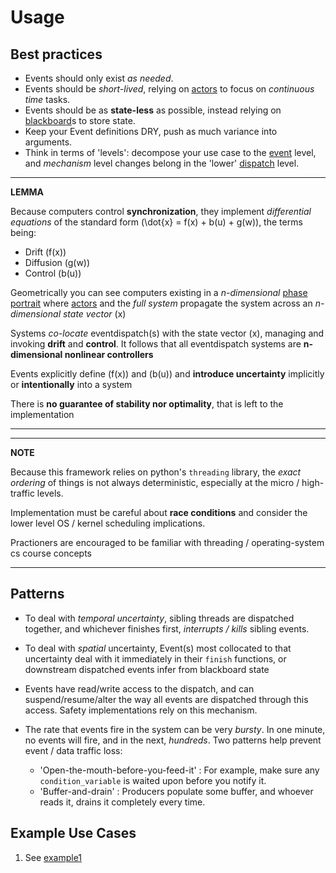# Usage

## Best practices

* Events should only exist *as needed*.
* Events should be *short-lived*, relying on [actors](classes.md#actors) to focus on *continuous time* tasks.
* Events should be as **state-less** as possible, instead relying on [blackboard](classes.md#blackboard)s to store state.
* Keep your Event definitions DRY, push as much variance into arguments.
* Think in terms of 'levels': decompose your use case to the [event](classes.md#event) level, and *mechanism* level changes belong in the 'lower' [dispatch](classes.md#eventdispatch) level.

---
**LEMMA**

Because computers control **synchronization**, they implement *differential equations* of the standard form \(\dot{x} = f(x) + b(u) + g(w)\), the terms being:

* Drift \(f(x)\)
* Diffusion \(g(w)\)
* Control \(b(u)\)

Geometrically you can see computers existing in a *n-dimensional* [phase portrait](https://en.wikipedia.org/wiki/Phase_portrait) where [actors](classes.md#actors) and the *full system* propagate the system across an *n-dimensional state vector* \(x\)

Systems *co-locate* eventdispatch(s) with the state vector \(x\), managing and invoking **drift** and **control**. It follows that all eventdispatch systems are **n-dimensional nonlinear controllers**

Events explicitly define \(f(x)\) and \(b(u)\) and **introduce uncertainty** implicitly or **intentionally** into a system

There is **no guarantee of stability nor optimality**, that is left to the implementation

---

---
**NOTE**

Because this framework relies on python's `threading` library, the *exact ordering* of things is not always deterministic, especially at the micro / high-traffic levels.

Implementation must be careful about **race conditions** and consider the lower level OS / kernel scheduling implications.

Practioners are encouraged to be familiar with threading / operating-system cs course concepts

---

## Patterns

* To deal with *temporal uncertainty*, sibling threads are dispatched together, and whichever finishes first, *interrupts / kills* sibling events.
* To deal with *spatial* uncertainty, Event(s) most collocated to that uncertainty deal with it immediately in their `finish` functions, or downstream dispatched events infer from blackboard state
* Events have read/write access to the dispatch, and can suspend/resume/alter the way all events are dispatched through this access. Safety implementations rely on this mechanism.

* The rate that events fire in the system can be very *bursty*. In one minute, no events will fire, and in the next, *hundreds*. Two patterns help prevent event / data traffic loss:
	* 'Open-the-mouth-before-you-feed-it' : For example, make sure any `condition_variable` is waited upon before you notify it.
	* 'Buffer-and-drain' : Producers populate some buffer, and whoever reads it, drains it completely every time.

## Example Use Cases

1. See <a href="https://github.com/cyan-at/eventdispatch/blob/main/python3/eventdispatch/eventdispatch/example1.py" target="_blank">example1</a>